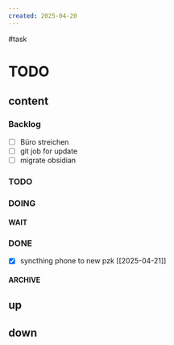 ```yaml
---
created: 2025-04-20
---
```


#task

# TODO

## content

### Backlog

- [ ] Büro streichen
- [ ] git job for update
- [ ] migrate obsidian

### TODO



### DOING

#### WAIT

### DONE

- [x] syncthing phone to new pzk [[2025-04-21]]

#### ARCHIVE

## up

## down

